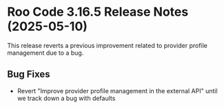 # Roo Code 3.16.5 Release Notes (2025-05-10)

This release reverts a previous improvement related to provider profile management due to a bug.

## Bug Fixes

*   Revert "Improve provider profile management in the external API" until we track down a bug with defaults